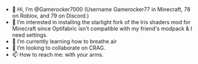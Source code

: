 - 👋 Hi, I’m @Gamerocker7000 (Username Gamerocker77 in Minecraft, 78 on Roblox, and 79 on Discord.)
- 👀 I’m interested in installing the starlight fork of the Iris shaders mod for Minecraft since Optifabric isn't compatible with my friend's modpack & I need settings.
- 🌱 I’m currently learning how to breathe air
- 💞️ I’m looking to collaborate on CRAG.
- 📫 How to reach me: with your arms.

<!---
Gamerocker7000/Gamerocker7000 is a ✨ special ✨ repository because its `README.md` (this file) appears on your GitHub profile.
You can click the Preview link to take a look at your changes.
--->
